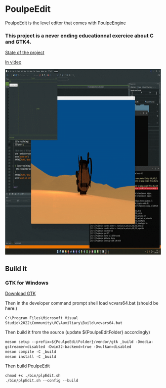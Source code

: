 # PoulpeEdit

PoulpeEdit is the level editor that comes with [PoulpeEngine](https://github.com/galliume/poulpeEngine)

### This project is a never ending educationnal exercice about C and GTK4.

[State of the project](https://github.com/users/galliume/projects/5)

[In video](https://www.youtube.com/watch?v=C7p9z6LhAig&list=PL4-Os8BWDCPmZt5HvJrSo6QDHkD9J4fJF)

<img src="https://github.com/galliume/poulpeEdit/blob/main/screenshots/poulpeEdit.gif" width="800" height="600">

## Build it

### GTK for Windows
[Download GTK](https://gitlab.gnome.org/GNOME/gtk)

Then in the developer command prompt shell load vcvars64.bat (should be here:)
```
C:\Program Files\Microsoft Visual Studio\2022\Community\VC\Auxiliary\Build\vcvars64.bat
```

Then build it from the source (update ${PoulpeEditFolder} accordingly)
```
meson setup --prefix=${PoulpeEditFolder}/vendor/gtk _build -Dmedia-gstreamer=disabled -Dwin32-backend=true -Dvulkan=disabled
meson compile -C _build
meson install -C _build
```

Then build PoulpeEdit
```
chmod +x ./bin/plpEdit.sh
./bin/plpEdit.sh --config --build
```